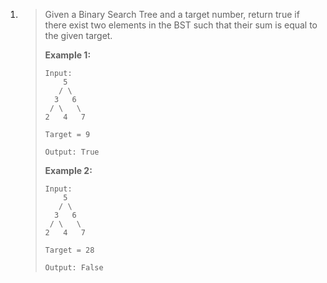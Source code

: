 1. > Given a Binary Search Tree and a target number, return true if there exist two elements in the BST such that their sum is equal to the given target.
   >
   > **Example 1:**
   >
   > ```
   > Input: 
   >     5
   >    / \
   >   3   6
   >  / \   \
   > 2   4   7
   >
   > Target = 9
   >
   > Output: True
   >
   > ```
   >
   > **Example 2:**
   >
   > ```
   > Input: 
   >     5
   >    / \
   >   3   6
   >  / \   \
   > 2   4   7
   >
   > Target = 28
   >
   > Output: False
   > ```